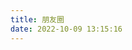 ```yaml
---
title: 朋友圈
date: 2022-10-09 13:15:16
---
```


<div id="app"></div>
<script>
    let UserConfig = {
        // 填写你的api地址
        private_api_url: 'https://friend.dreamfall.cn/',
        // 点击加载更多时，一次最多加载几篇文章，默认10
        page_turning_number: 10,
        // 头像加载失败时，默认头像地址
        error_img: 'https://sdn.geekzu.org/avatar/57d8260dfb55501c37dde588e7c3852c',
        // 进入页面时第一次的排序规则
        sort_rule: 'created'
    }
</script>
<script type="text/javascript" src="https://cdn.dreamfall.cn/imgscdn/fcircle/app.min.js"></script>
<script type="text/javascript" src="https://cdn.dreamfall.cn/imgscdn/fcircle/bundle.js"></script>